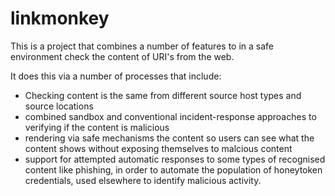 # linkmonkey

This is a project that combines a number of features to in a safe environment check the content of URI's from the web.

It does this via a number of processes that include:
- Checking content is the same from different source host types and source locations
- combined sandbox and conventional incident-response approaches to verifying if the content is malicious
- rendering via safe mechanisms the content so users can see what the content shows without exposing themselves to malcious content
- support for attempted automatic responses to some types of recognised content like phishing, in order to automate the population of honeytoken credentials, used elsewhere to identify malicious activity.
